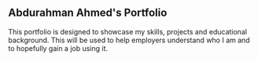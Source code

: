 ## Abdurahman Ahmed's Portfolio

This portfolio is designed to showcase my skills, projects and educational background. This will be used to help employers understand who I am and to hopefully gain a job using it.